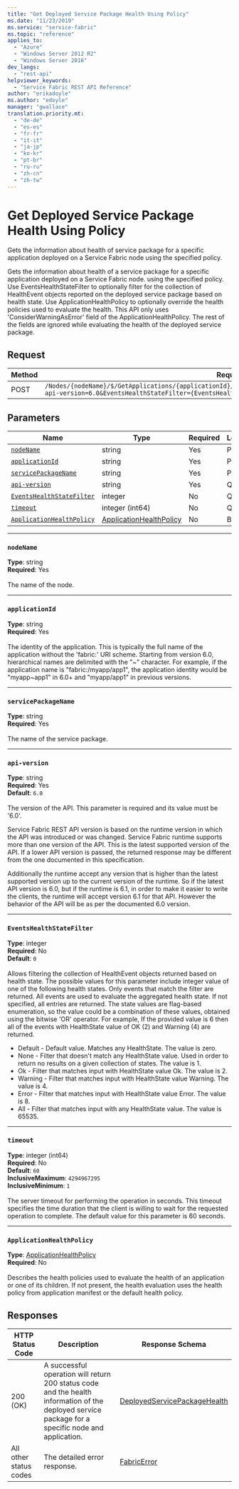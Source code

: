 ```yaml
---
title: "Get Deployed Service Package Health Using Policy"
ms.date: "11/23/2019"
ms.service: "service-fabric"
ms.topic: "reference"
applies_to: 
  - "Azure"
  - "Windows Server 2012 R2"
  - "Windows Server 2016"
dev_langs: 
  - "rest-api"
helpviewer_keywords: 
  - "Service Fabric REST API Reference"
author: "erikadoyle"
ms.author: "edoyle"
manager: "gwallace"
translation.priority.mt: 
  - "de-de"
  - "es-es"
  - "fr-fr"
  - "it-it"
  - "ja-jp"
  - "ko-kr"
  - "pt-br"
  - "ru-ru"
  - "zh-cn"
  - "zh-tw"
---
```

# Get Deployed Service Package Health Using Policy
Gets the information about health of service package for a specific application deployed on a Service Fabric node using the specified policy.

Gets the information about health of a service package for a specific application deployed on a Service Fabric node. using the specified policy. Use EventsHealthStateFilter to optionally filter for the collection of HealthEvent objects reported on the deployed service package based on health state. Use ApplicationHealthPolicy to optionally override the health policies used to evaluate the health. This API only uses 'ConsiderWarningAsError' field of the ApplicationHealthPolicy. The rest of the fields are ignored while evaluating the health of the deployed service package.


## Request
| Method | Request URI |
| ------ | ----------- |
| POST | `/Nodes/{nodeName}/$/GetApplications/{applicationId}/$/GetServicePackages/{servicePackageName}/$/GetHealth?api-version=6.0&EventsHealthStateFilter={EventsHealthStateFilter}&timeout={timeout}` |


## Parameters
| Name | Type | Required | Location |
| --- | --- | --- | --- |
| [`nodeName`](#nodename) | string | Yes | Path |
| [`applicationId`](#applicationid) | string | Yes | Path |
| [`servicePackageName`](#servicepackagename) | string | Yes | Path |
| [`api-version`](#api-version) | string | Yes | Query |
| [`EventsHealthStateFilter`](#eventshealthstatefilter) | integer | No | Query |
| [`timeout`](#timeout) | integer (int64) | No | Query |
| [`ApplicationHealthPolicy`](#applicationhealthpolicy) | [ApplicationHealthPolicy](sfclient-v70-model-applicationhealthpolicy.md) | No | Body |

____
### `nodeName`
__Type__: string <br/>
__Required__: Yes<br/>
<br/>
The name of the node.

____
### `applicationId`
__Type__: string <br/>
__Required__: Yes<br/>
<br/>
The identity of the application. This is typically the full name of the application without the 'fabric:' URI scheme.
Starting from version 6.0, hierarchical names are delimited with the "~" character.
For example, if the application name is "fabric:/myapp/app1", the application identity would be "myapp~app1" in 6.0+ and "myapp/app1" in previous versions.


____
### `servicePackageName`
__Type__: string <br/>
__Required__: Yes<br/>
<br/>
The name of the service package.

____
### `api-version`
__Type__: string <br/>
__Required__: Yes<br/>
__Default__: `6.0` <br/>
<br/>
The version of the API. This parameter is required and its value must be '6.0'.

Service Fabric REST API version is based on the runtime version in which the API was introduced or was changed. Service Fabric runtime supports more than one version of the API. This is the latest supported version of the API. If a lower API version is passed, the returned response may be different from the one documented in this specification.

Additionally the runtime accept any version that is higher than the latest supported version up to the current version of the runtime. So if the latest API version is 6.0, but if the runtime is 6.1, in order to make it easier to write the clients, the runtime will accept version 6.1 for that API. However the behavior of the API will be as per the documented 6.0 version.


____
### `EventsHealthStateFilter`
__Type__: integer <br/>
__Required__: No<br/>
__Default__: `0` <br/>
<br/>
Allows filtering the collection of HealthEvent objects returned based on health state.
The possible values for this parameter include integer value of one of the following health states.
Only events that match the filter are returned. All events are used to evaluate the aggregated health state.
If not specified, all entries are returned. The state values are flag-based enumeration, so the value could be a combination of these values, obtained using the bitwise 'OR' operator. For example, If the provided value is 6 then all of the events with HealthState value of OK (2) and Warning (4) are returned.

- Default - Default value. Matches any HealthState. The value is zero.
- None - Filter that doesn't match any HealthState value. Used in order to return no results on a given collection of states. The value is 1.
- Ok - Filter that matches input with HealthState value Ok. The value is 2.
- Warning - Filter that matches input with HealthState value Warning. The value is 4.
- Error - Filter that matches input with HealthState value Error. The value is 8.
- All - Filter that matches input with any HealthState value. The value is 65535.


____
### `timeout`
__Type__: integer (int64) <br/>
__Required__: No<br/>
__Default__: `60` <br/>
__InclusiveMaximum__: `4294967295` <br/>
__InclusiveMinimum__: `1` <br/>
<br/>
The server timeout for performing the operation in seconds. This timeout specifies the time duration that the client is willing to wait for the requested operation to complete. The default value for this parameter is 60 seconds.

____
### `ApplicationHealthPolicy`
__Type__: [ApplicationHealthPolicy](sfclient-v70-model-applicationhealthpolicy.md) <br/>
__Required__: No<br/>
<br/>
Describes the health policies used to evaluate the health of an application or one of its children.
If not present, the health evaluation uses the health policy from application manifest or the default health policy.


## Responses

| HTTP Status Code | Description | Response Schema |
| --- | --- | --- |
| 200 (OK) | A successful operation will return 200 status code and the health information of the deployed service package for a specific node and application.<br/> | [DeployedServicePackageHealth](sfclient-v70-model-deployedservicepackagehealth.md) |
| All other status codes | The detailed error response.<br/> | [FabricError](sfclient-v70-model-fabricerror.md) |
